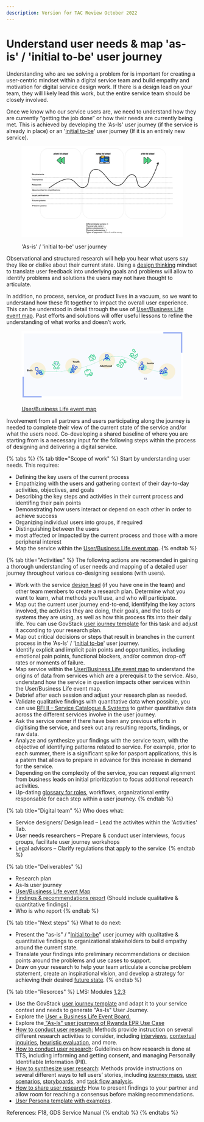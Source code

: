 ```yaml
---
description: Version for TAC Review October 2022
---
```


# Understand user needs & map 'as-is' / 'initial to-be' user journey

Understanding who are we solving a problem for is important for creating a user-centric mindset within a digital service team  and build empathy and motivation for digital service design work. If there is a design lead on your team, they will likely lead this work, but the entire service team should be closely involved.&#x20;

Once we know who our service users are, we need to understand how they are currently “getting the job done” or how their needs are currently being met. This is achieved by developing the 'As-Is' user journey (if the service is already in place) or an '[initial to-be](https://miro.com/app/board/uXjVPJNVyjg=/?share\_link\_id=546357928944)' user journey (If it is an entirely new service).&#x20;

<figure><img src="../../.gitbook/assets/User Journey (1).png" alt=""><figcaption><p>'As-is' / 'initial to-be' user journey</p></figcaption></figure>

Observational and structured research will help you hear what users say they like or dislike about their current state. Using a [design thinking](../3-terminology.md#design-thinking) mindset to translate user feedback into underlying goals and problems will allow to identify problems and solutions the users may not have thought to articulate.&#x20;

In addition, no process, service, or product lives in a vacuum, so we want to understand how these fit together to impact the overall user experience. This can be understood in detail through the use of [User/Business Life event map](https://govstack.gitbook.io/implementation-playbook/govstack-implementation-playbook/learning-and-exchange/artefacts#request-for-information-3-rfi-3). Past efforts and solutions will offer useful lessons to refine the understanding of what works and doesn’t work.&#x20;

<figure><img src="../../.gitbook/assets/life event1.png" alt=""><figcaption><p><a href="https://govstack.gitbook.io/implementation-playbook/govstack-implementation-playbook/learning-and-exchange/artefacts#request-for-information-3-rfi-3">User/Business Life event map</a></p></figcaption></figure>

Involvement from all partners and users participating along the journey is needed to complete their view of the current state of the service and/or what the users need.  Co-developing a shared baseline of where you are starting from is a necessary input for the following steps within the process of designing and delivering a digital service.

{% tabs %}
{% tab title="Scope of work" %}
Start by understanding user needs. This requires:

* Defining the key users of the current process&#x20;
* Empathizing with the users and gathering context of their day-to-day activities, objectives, and goals&#x20;
* Describing the key steps and activities in their current process and identifing their pain points&#x20;
* Demonstrating how users interact or depend on each other in order to achieve success&#x20;
* Organizing individual users into groups, if required&#x20;
* Distinguishing between the users
* &#x20;most affected or impacted by the current process and those with a more peripheral interest
* Map the service within the [User/Business Life event map](https://govstack.gitbook.io/implementation-playbook/govstack-implementation-playbook/learning-and-exchange/artefacts#request-for-information-3-rfi-3).
{% endtab %}

{% tab title="Activities" %}
The following actions are recomended in gaining a thorough understanding of  user needs and mapping of a detailed user journey throughout various co-designing sessions (with users).&#x20;

* Work with the service [design lead](../annex/govstack-user-profiles-taxonomy.md#design-lead) (if you have one in the team) and other team members to create a research plan. Determine what you want to learn, what methods you’ll use, and who will participate.&#x20;
* Map out the current user journey end-to-end, identifying the key actors involved, the activities they are doing, their goals, and the tools or systems they are using, as well as how this process fits into their daily life. You can use GovStack [user journey template](https://govstack.gitbook.io/implementation-playbook/govstack-implementation-playbook/learning-and-exchange/artefacts#request-for-information-5-rfi-5) for this task and adjust it according to your research plan. &#x20;
* Map out critical decisions or steps that result in branches in the current process in the 'As-Is' / '[Initial to-be](https://govstack.gitbook.io/implementation-playbook/govstack-implementation-playbook/learning-and-exchange/artefacts#request-for-information-5-rfi-5)' user journey.
* Identify explicit and implicit pain points and opportunities, including emotional pain points, functional blockers, and/or common drop-off rates or moments of failure.&#x20;
* Map service within the [User/Business Life event map](https://govstack.gitbook.io/implementation-playbook/govstack-implementation-playbook/learning-and-exchange/artefacts#request-for-information-3-rfi-3) to understand the origins of data from services which are a prerequisit to the service. Also, understand how the service in question impacts other services within the User/Business Life event map.
* Debrief after each session and adjust your research plan as needed.&#x20;
* Validate qualitative findings with quantitative data when possible, you can use [RFI II – Service Catalogue & Systems](https://govstack.gitbook.io/implementation-playbook/govstack-implementation-playbook/learning-and-exchange/artefacts#request-for-information-2-rfi-2) to gather quantitative data across the different services involve in the user journey. &#x20;
* Ask the service owner if there have been any previous efforts in digitising the service, and seek out any resulting reports, findings, or raw data.&#x20;
* Analyze and synthesize your findings with the service team, with the objective of identifying patterns related to service. For example, prior to each summer, there is a significant spike for pasport applications, this is a patern that allows to prepare in advance for this increase in demand for the service.
* Depending on the complexity of the service, you can request alignment from business leads on initial prioritization to focus additional research activities.
* Up-dating [glossary for roles](https://govstack.gitbook.io/implementation-playbook/govstack-implementation-playbook/annex/govstack-user-profiles-taxonomy), workflows, organizational entity responsable for each step within a user journey.&#x20;
{% endtab %}

{% tab title="Digital team" %}
Who does what:

* Service designers/ Design lead – Lead the activites within the 'Activities' Tab.
* User needs researchers – Prepare & conduct user interviews, focus groups, facilitate user journey workshops &#x20;
* Legal advisors – Clarify regulations that apply to the service &#x20;
{% endtab %}

{% tab title="Deliverables" %}
* Research plan &#x20;
* As-Is user journey &#x20;
* [User/Business Life event Map](https://govstack.gitbook.io/implementation-playbook/govstack-implementation-playbook/learning-and-exchange/artefacts#request-for-information-3-rfi-3)
* [Findings & recommendations report](../learning-and-exchange/artefacts.md#findings-and-recommendations-report) (Should include qualitative & quantitative findings) .
* Who is who report &#x20;
{% endtab %}

{% tab title="Next steps" %}
What to do next:

* Present the "as-is" / "[Initial to-be](https://govstack.gitbook.io/implementation-playbook/govstack-implementation-playbook/learning-and-exchange/artefacts#request-for-information-5-rfi-5)" user journey with qualitative & quantitative findings to organizational stakeholders to build empathy around the current state.&#x20;
* Translate your findings into preliminary recommendations or decision points around the problems and use cases to support.&#x20;
* Draw on your research to help your team articulate a concise problem statement, create an inspirational vision, and develop a strategy for achieving their desired [future state](https://product-guide.18f.gov/define/).&#x20;
{% endtab %}

{% tab title="Resorces" %}
LMS: Modules [1](../learning-and-exchange/govstack-learning-management-system/#awareness-building-and-expression-of-interest),[2](../learning-and-exchange/govstack-learning-management-system/#agreement-of-cooperation),[3](../learning-and-exchange/govstack-learning-management-system/#govstack-internal-kick-off) &#x20;

* Use the GovStack [user journey template](../learning-and-exchange/artefacts.md#request-for-information-5-rfi-5) and adapt it to your service context and needs to generate "As-Is" User Journey.&#x20;
* Explore the [User + Business Life Event Board.](https://miro.com/app/board/uXjVOiQif00=/?share\_link\_id=574341797123)
* Explore the[ "As-Is" user journeys of Rwanda EPR Use Case ](https://miro.com/app/board/uXjVPJNVyjg=/?share\_link\_id=546357928944)
* [How to conduct user research:](https://methods.18f.gov/interview-checklist/) Methods provide instruction on several different research activities to consider, including [interviews](https://methods.18f.gov/stakeholder-and-user-interviews), [contextual inquiries](https://methods.18f.gov/contextual-inquiry), [heuristic evaluation](https://methods.18f.gov/heuristic-evaluation), and more.&#x20;
* [How to conduct user research](https://handbook.tts.gsa.gov/research-guidelines/): Guidelines on how research is done at TTS, including informing and getting consent, and managing Personally Identifiable Information (PII).&#x20;
* [How to synthesize user research](https://methods.18f.gov/): Methods provide instructions on several different ways to tell users’ stories, including [journey maps](https://methods.18f.gov/journey-mapping), [user scenarios](https://methods.18f.gov/user-scenarios), [storyboards](https://methods.18f.gov/storyboarding), and [task flow analysis](https://methods.18f.gov/decide/task-flow-analysis/).&#x20;
* [How to share user research](https://18f.gsa.gov/2018/02/06/getting-partners-on-board-with-research-findings/): How to present findings to your partner and allow room for reaching a consensus before making recommendations.&#x20;
* [User Persona template with examples](../learning-and-exchange/artefacts.md#user-personas).

References: F18, GDS Service Manual &#x20;
{% endtab %}
{% endtabs %}

